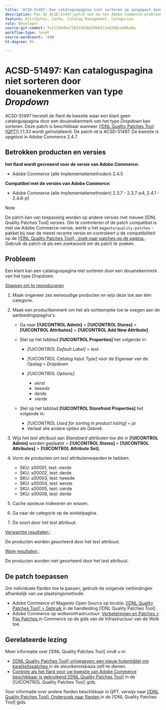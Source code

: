 ```yaml
---
title: 'ACSD-51497: Kan cataloguspagina niet sorteren op aangepast kenmerk van het type Dropdown'
description: Pas de ACSD-51497-patch toe om het Adobe Commerce-probleem op te lossen waarbij een klant een cataloguspagina niet kan sorteren op aangepast kenmerk van het type Dropdown.
feature: Attributes, Cache, Catalog Management, Categories
role: Developer
source-git-commit: fe11599dbef283326db029b0312ad290cde0ba0a
workflow-type: tm+mt
source-wordcount: '448'
ht-degree: 0%

---
```


# ACSD-51497: Kan cataloguspagina niet sorteren door douanekenmerken van type *Dropdown*

ACSD-51497 herstelt de flard de kwestie waar een klant geen cataloguspagina door een douanekenmerk van het type *Dropdown* kan sorteren. Deze patch is beschikbaar wanneer [[!DNL Quality Patches Tool (QPT)] ](https://experienceleague.adobe.com/en/docs/commerce-knowledge-base/kb/announcements/commerce-announcements/magento-quality-patches-released-new-tool-to-self-serve-quality-patches) 1.1.33 wordt geïnstalleerd. De patch-id is ACSD-51497. De kwestie is opgelost in Adobe Commerce 2.4.7.

## Betrokken producten en versies

**het flard wordt gecreeerd voor de versie van Adobe Commerce:**

* Adobe Commerce (alle implementatiemethoden) 2.4.5

**Compatibel met de versies van Adobe Commerce:**

* Adobe Commerce (alle implementatiemethoden) 2.3.7 - 2.3.7-p4, 2.4.1 - 2.4.6-p1

>[!NOTE]
>
>De patch kan van toepassing worden op andere versies met nieuwe [!DNL Quality Patches Tool] versies. Om te controleren of de patch compatibel is met uw Adobe Commerce-versie, werkt u het `magento/quality-patches` -pakket bij naar de meest recente versie en controleert u de compatibiliteit op de [[!DNL Quality Patches Tool] : zoek naar patches op de pagina ](https://experienceleague.adobe.com/tools/commerce-quality-patches/index.html) . Gebruik de patch-id als een zoekwoord om de patch te zoeken.

## Probleem

Een klant kan een cataloguspagina niet sorteren door een douanekenmerk van het type *Dropdown*.

<u> Stappen om te reproduceren </u>

1. Maak ongeveer zes eenvoudige producten en wijs deze toe aan één categorie.
1. Maak een productkenmerk om het als sorteeroptie toe te voegen aan de aanbiedingspagina&#39;s.

   * Ga naar **[!UICONTROL Admin]** > **[!UICONTROL Stores]** > **[!UICONTROL Attributes]** > **[!UICONTROL Add New Attribute]** .
   * Stel op het tabblad **[!UICONTROL Properties]** het volgende in:

      * *[!UICONTROL Default Label]* = *test*
      * *[!UICONTROL Catalog Input Type]* voor de Eigenaar van de Opslag = *Dropdown*
      * *[!UICONTROL Options]*:

         * *eerst*
         * *tweede*
         * *derde*
         * *vierde*

   * Stel op het tabblad **[!UICONTROL Storefront Properties]** het volgende in:

      * *[!UICONTROL Used for sorting in product listing]* = *ja*
      * Verlaat alle andere opties als *Gebrek*.

1. Wijs het *test* attribuut aan *Standaard* attributen toe die in **[!UICONTROL Admin]** worden geplaatst > **[!UICONTROL Stores]** > **[!UICONTROL Attributes]** > **[!UICONTROL Attribute Set]**.
1. Vorm de producten om *test* attributenwaarden te hebben.

   * SKU: s00001, test: vierde
   * SKU: s00002, test: derde
   * SKU: s00003, test: tweede
   * SKU: s00004, test: eerste
   * SKU: s00005, test: vierde
   * SKU: s00006, test: derde

1. Cache opnieuw indexeren en wissen.
1. Ga naar de categorie op de winkelpagina.
1. De soort door het *test* attribuut.

<u> Verwachte resultaten </u>:

De producten worden gesorteerd door het *test* attribuut.

<u> Ware resultaten </u>:

De producten worden niet gesorteerd door het *test* attribuut.

## De patch toepassen

Om individuele flarden toe te passen, gebruik de volgende verbindingen afhankelijk van uw plaatsingsmethode:

* Adobe Commerce of Magento Open Source op locatie: [[!DNL Quality Patches Tool]  > Gebruik ](/help/tools/quality-patches-tool/usage.md) in de handleiding [!DNL Quality Patches Tool] .
* Adobe Commerce op wolkeninfrastructuur: [ Verbeteringen en Patches > Pas Patches ](https://experienceleague.adobe.com/docs/commerce-cloud-service/user-guide/develop/upgrade/apply-patches.html) in Commerce op de gids van de Infrastructuur van de Wolk toe.

## Gerelateerde lezing

Meer informatie over [!DNL Quality Patches Tool] vindt u in:

* [[!DNL Quality Patches Tool]  vrijgegeven: een nieuw hulpmiddel om kwaliteitspatches ](https://experienceleague.adobe.com/en/docs/commerce-knowledge-base/kb/announcements/commerce-announcements/magento-quality-patches-released-new-tool-to-self-serve-quality-patches) in de steunkennisbasis zelf-te dienen.
* [ Controle als het flard voor uw kwestie van Adobe Commerce beschikbaar is gebruikend  [!DNL Quality Patches Tool]](/help/tools/quality-patches-tool/patches-available-in-qpt/check-patch-for-magento-issue-with-magento-quality-patches.md) in de [!UICONTROL Quality Patches Tool] gids.


Voor informatie over andere flarden beschikbaar in QPT, verwijs naar [[!DNL Quality Patches Tool]: Onderzoek naar flarden ](https://experienceleague.adobe.com/tools/commerce-quality-patches/index.html) in de [!DNL Quality Patches Tool] gids.
